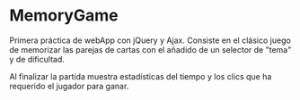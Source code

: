 # MemoryGame

Primera práctica de webApp con jQuery y Ajax.
Consiste en el clásico juego de memorizar las parejas de cartas con el añadido de un selector de "tema" y de dificultad.

Al finalizar la partida muestra estadísticas del tiempo y los clics que ha requerido el jugador para ganar.
